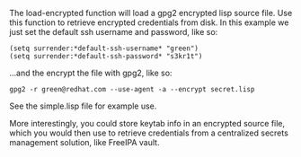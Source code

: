 The load-encrypted function will load a gpg2 encrypted lisp source
file.  Use this function to retrieve encrypted credentials from disk.
In this example we just set the default ssh username and password,
like so:

    (setq surrender:*default-ssh-username* "green")
    (setq surrender:*default-ssh-password* "s3kr1t")

...and the encrypt the file with gpg2, like so:

    gpg2 -r green@redhat.com --use-agent -a --encrypt secret.lisp

See the simple.lisp file for example use.

More interestingly, you could store keytab info in an encrypted source
file, which you would then use to retrieve credentials from a
centralized secrets management solution, like FreeIPA vault.
